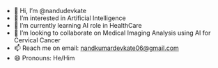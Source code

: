 - 👋 Hi, I’m @nandudevkate
- 👀 I’m interested in Artificial Intelligence 
- 🌱 I’m currently learning AI role in HealthCare
- 💞️ I’m looking to collaborate on Medical Imaging Analysis using AI for Cervical Cancer
- 📫 Reach me on email: nandkumardevkate06@gmail.com
- 😄 Pronouns: He/Him


<!---
nandudevkate/nandudevkate is a ✨ special ✨ repository because its `README.md` (this file) appears on your GitHub profile.
You can click the Preview link to take a look at your changes.
--->
